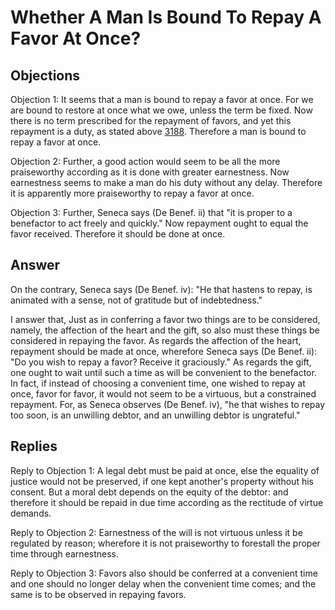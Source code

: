 # Whether A Man Is Bound To Repay A Favor At Once?

## Objections

Objection 1: It seems that a man is bound to repay a favor at once. For we are bound to restore at once what we owe, unless the term be fixed. Now there is no term prescribed for the repayment of favors, and yet this repayment is a duty, as stated above [3188](A[3]). Therefore a man is bound to repay a favor at once.

Objection 2: Further, a good action would seem to be all the more praiseworthy according as it is done with greater earnestness. Now earnestness seems to make a man do his duty without any delay. Therefore it is apparently more praiseworthy to repay a favor at once.

Objection 3: Further, Seneca says (De Benef. ii) that "it is proper to a benefactor to act freely and quickly." Now repayment ought to equal the favor received. Therefore it should be done at once.

## Answer

On the contrary, Seneca says (De Benef. iv): "He that hastens to repay, is animated with a sense, not of gratitude but of indebtedness."

I answer that, Just as in conferring a favor two things are to be considered, namely, the affection of the heart and the gift, so also must these things be considered in repaying the favor. As regards the affection of the heart, repayment should be made at once, wherefore Seneca says (De Benef. ii): "Do you wish to repay a favor? Receive it graciously." As regards the gift, one ought to wait until such a time as will be convenient to the benefactor. In fact, if instead of choosing a convenient time, one wished to repay at once, favor for favor, it would not seem to be a virtuous, but a constrained repayment. For, as Seneca observes (De Benef. iv), "he that wishes to repay too soon, is an unwilling debtor, and an unwilling debtor is ungrateful."

## Replies

Reply to Objection 1: A legal debt must be paid at once, else the equality of justice would not be preserved, if one kept another's property without his consent. But a moral debt depends on the equity of the debtor: and therefore it should be repaid in due time according as the rectitude of virtue demands.

Reply to Objection 2: Earnestness of the will is not virtuous unless it be regulated by reason; wherefore it is not praiseworthy to forestall the proper time through earnestness.

Reply to Objection 3: Favors also should be conferred at a convenient time and one should no longer delay when the convenient time comes; and the same is to be observed in repaying favors.